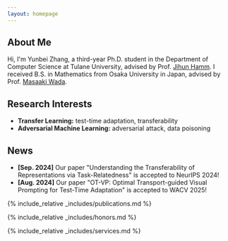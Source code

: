 ```yaml
---
layout: homepage
---
```


## About Me

Hi, I'm Yunbei Zhang, a third-year Ph.D. student in the Department of Computer Science at Tulane University, advised by Prof. [Jihun Hamm](https://www.cs.tulane.edu/~jhamm3/). I received B.S. in Mathematics from Osaka University in Japan, advised by Prof. [Masaaki Wada](https://mahoraga.com/masaakiwada/index-en.html).

## Research Interests

- **Transfer Learning:** test-time adaptation, transferability
- **Adversarial Machine Learning:** adversarial attack, data poisoning

## News

- **[Sep. 2024]** Our paper "Understanding the Transferability of Representations via Task-Relatedness" is accepted to NeurIPS 2024!
- **[Aug. 2024]** Our paper "OT-VP: Optimal Transport-guided Visual Prompting for Test-Time Adaptation" is accepted to WACV 2025!


{% include_relative _includes/publications.md %}

{% include_relative _includes/honors.md %}

{% include_relative _includes/services.md %}